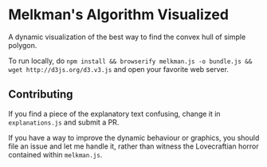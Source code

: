 # Melkman's Algorithm Visualized

A dynamic visualization of the best way to find the convex hull of simple polygon.

To run locally, do `npm install && browserify melkman.js -o bundle.js && wget http://d3js.org/d3.v3.js` and open your favorite web server.

## Contributing
If you find a piece of the explanatory text confusing, change it in `explanations.js` and submit a PR.

If you have a way to improve the dynamic behaviour or graphics, you should file an issue and let me handle it, rather than witness the Lovecraftian horror contained within `melkman.js`.
